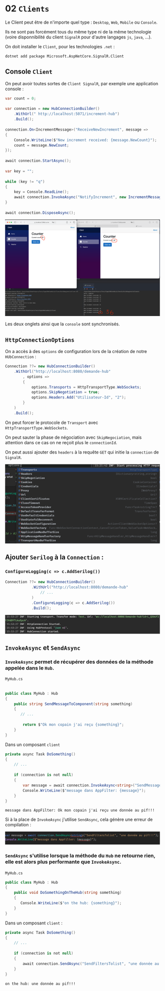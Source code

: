 # 02 `Clients`

Le Client peut être de n'importe quel type : `Desktop`, `Web`, `Mobile` ou `Console`.

Ils ne sont pas forcément tous du même type ni de la même technologie (voire disponnibilité du client `SignalR` pour d'autre langages `js`, `java`, ...).

On doit installer le `Client`, pour les technologies `.net` :

```bash
dotnet add package Microsoft.AspNetCore.SignalR.Client
```



## Console `Client`

On peut avoir toutes sortes de `Client SignalR`, par exemple une application console :

```cs
var count = 0;

var connection = new HubConnectionBuilder()
    .WithUrl(" http://localhost:5071/increment-hub")
    .Build();

connection.On<IncrementMessage>("ReceiveNewIncrement", message =>
{
    Console.WriteLine($"New increment received: {message.NewCount}");
    count = message.NewCount;
});

await connection.StartAsync();

var key = "";

while (key != "q")
{
    key = Console.ReadLine();
    await connection.InvokeAsync("NotifyIncrement", new IncrementMessage(count + 10));
}

await connection.DisposeAsync();
```

<img src="assets/syncrho-various-clients.png" alt="syncrho-various-clients" />

Les deux onglets ainsi que la `console` sont synchronisés.



## `HttpConnectionOptions`

On a accès à des `options` de configuration lors de la création de notre `HUbConnection` :

```cs
Connection ??= new HubConnectionBuilder()
    .WithUrl("http://localhost:8080/demande-hub"
        , options =>
        {
            options.Transports = HttpTransportType.WebSockets;
            options.SkipNegotiation = true;
            options.Headers.Add("Utilisateur-Id", "2");
        }
    )
    .Build();
```

On peut forcer le protocole de `Transport` avec `HttpTransportType.WebSockets`.

On peut sauter la phase de négociation avec `SkipNegociation`, mais attention dans ce cas on ne reçoit plus le `connectionId`.

On peut aussi ajouter des `headers` à la requête `GET` qui initie la `connection` de `SignalR`.

<img src="assets/signal-r-options-config-list.png" alt="signal-r-options-config-list" />



## Ajouter `Serilog` à la `Connection` : 

### `ConfigureLogging(c => c.AddSerilog())`

```cs
Connection ??= new HubConnectionBuilder()
            .WithUrl("http://localhost:8080/demande-hub"
                // ...
            )
            .ConfigureLogging(c => c.AddSerilog())
            .Build();
```

<img src="assets/serilog-hub-signal-r-client-connection.png" alt="serilog-hub-signal-r-client-connection" />



## `InvokeAsync` et `SendAsync`

### `InvokeAsync` permet de récupérer des données de la méthode appelée dans le `Hub`.

`MyHub.cs`

```cs

public class MyHub : Hub
{
    public string SendMessageToComponent(string something)
    {
       // ...

        return $"Ok mon copain j'ai reçu {something}";
    }
}
```

Dans un composant `client`

```cs
private async Task DoSomething()
{
	// ...

    if (connection is not null)
    {
        var message = await connection.InvokeAsync<string>("SendMessageToComponent", "une donnée au pif!!!");
        Console.WriteLine($"message dans AppFilter: {message}");
    }
}
```

```
message dans AppFilter: Ok mon copain j'ai reçu une donnée au pif!!!
```

Si à la place de `InvokeAsync` j'utilise `SendAsync`, cela génère une erreur de compilation :

<img src="assets/error-with-send-async-return-data.png" alt="error-with-send-async-return-data" />

### `SendAsync` s'utilise lorsque la méthode du `Hub` ne retourne rien, elle est alors plus performante que `InvokeAsync`.

`MyHub.cs`

```cs
public class MyHub : Hub
{
    public void DoSomethingOnTheHub(string something)
    {
       Console.WriteLine($"on the hub: {something}");
    }
}
```

Dans un composant `client` :

```cs
private async Task DoSomething()
{
	// ...

	if (connection is not null)
    {
        await connection.SendAsync("SendFiltersTolist", "une donnée au pif!!!");
    }
}
```

```
on the hub: une donnée au pif!!!
```











